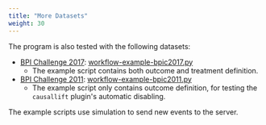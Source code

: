 ```yaml
---
title: "More Datasets"
weight: 30
---
```


The program is also tested with the following datasets:

- [BPI Challenge 2017](/download/bpic2017-XES.zip): [workflow-example-bpic2017.py](/download/workflow-example-bpic2017.py)
  - The example script contains both outcome and treatment definition.
- [BPI Challenge 2011](/download/bpic2011-XES.zip): [workflow-example-bpic2011.py](/download/workflow-example-bpic2011.py)
  - The example script only contains outcome definition, for testing the `causallift` plugin's automatic disabling. 

The example scripts use simulation to send new events to the server.
